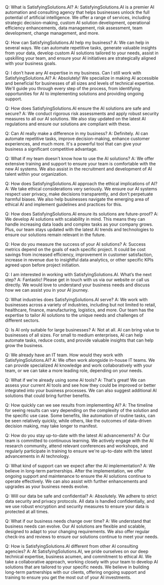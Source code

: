 Q: What is SatisfyingSolutions.AI?
A: SatisfyingSolutions.AI is a premier AI automation and consulting agency that helps businesses unlock the full potential of artificial intelligence. We offer a range of services, including strategic decision-making, custom AI solution development, operational efficiency enhancements, data management, risk assessment, team development, change management, and more.

Q: How can SatisfyingSolutions.AI help my business?
A: We can help in several ways. We can automate repetitive tasks, generate valuable insights from your data, develop custom AI solutions tailored to your needs, assist in upskilling your team, and ensure your AI initiatives are strategically aligned with your business goals.

Q: I don’t have any AI expertise in my business. Can I still work with SatisfyingSolutions.AI?
A: Absolutely! We specialize in making AI accessible and beneficial for businesses of all sizes and levels of technical expertise. We'll guide you through every step of the process, from identifying opportunities for AI to implementing solutions and providing ongoing support.

Q: How does SatisfyingSolutions.AI ensure the AI solutions are safe and secure?
A: We conduct rigorous risk assessments and apply robust security measures to all our AI solutions. We also stay updated on the latest AI regulations and ensure our solutions are compliant with these.

Q: Can AI really make a difference in my business?
A: Definitely. AI can automate repetitive tasks, improve decision-making, enhance customer experiences, and much more. It's a powerful tool that can give your business a significant competitive advantage.

Q: What if my team doesn't know how to use the AI solutions?
A: We offer extensive training and support to ensure your team is comfortable with the new AI systems. We also assist in the recruitment and development of AI talent within your organization.

Q: How does SatisfyingSolutions.AI approach the ethical implications of AI?
A: We take ethical considerations very seriously. We ensure our AI systems respect user privacy, make decisions transparently, and don't perpetuate harmful biases. We also help businesses navigate the emerging area of ethical AI and implement guidelines and practices for this.

Q: How does SatisfyingSolutions.AI ensure its solutions are future-proof?
A: We develop AI solutions with scalability in mind. This means they can handle increasing data loads and complex tasks as your company grows. Plus, our team stays updated with the latest AI trends and technologies to ensure our solutions remain relevant in the future.

Q: How do you measure the success of your AI solutions?
A: Success metrics depend on the goals of each specific project. It could be cost savings from increased efficiency, improvement in customer satisfaction, increase in revenue due to insightful data analytics, or other specific KPIs agreed upon before project initiation.

Q: I am interested in working with SatisfyingSolutions.AI. What’s the next step?
A: Fantastic! Please get in touch with us via our website or call us directly. We would love to understand your business needs and discuss how we can assist you in your AI journey.

Q: What industries does SatisfyingSolutions.AI serve?
A: We work with businesses across a variety of industries, including but not limited to retail, healthcare, finance, manufacturing, logistics, and more. Our team has the expertise to tailor AI solutions to the unique needs and challenges of different sectors.

Q: Is AI only suitable for large businesses?
A: Not at all. AI can bring value to businesses of all sizes. For small to medium enterprises, AI can help automate tasks, reduce costs, and provide valuable insights that can help grow the business.

Q: We already have an IT team. How would they work with SatisfyingSolutions.AI?
A: We often work alongside in-house IT teams. We can provide specialized AI knowledge and work collaboratively with your team, or we can take a more leading role, depending on your needs.

Q: What if we're already using some AI tools?
A: That's great! We can assess your current AI tools and see how they could be improved or better integrated into your business processes. We can also suggest additional AI solutions that could bring further benefits.

Q: How quickly can we see results from implementing AI?
A: The timeline for seeing results can vary depending on the complexity of the solution and the specific use case. Some benefits, like automation of routine tasks, can be seen relatively quickly, while others, like the outcomes of data-driven decision making, may take longer to manifest.

Q: How do you stay up-to-date with the latest AI advancements?
A: Our team is committed to continuous learning. We actively engage with the AI research community, attend relevant conferences and workshops, and regularly participate in training to ensure we're up-to-date with the latest advancements in AI technology.

Q: What kind of support can we expect after the AI implementation?
A: We believe in long-term partnerships. After the implementation, we offer ongoing support and maintenance to ensure the AI solutions continue to operate effectively. We can also assist with further enhancements and upgrades as your business needs evolve.

Q: Will our data be safe and confidential?
A: Absolutely. We adhere to strict data security and privacy protocols. All data is handled confidentially, and we use robust encryption and security measures to ensure your data is protected at all times.

Q: What if our business needs change over time?
A: We understand that business needs can evolve. Our AI solutions are flexible and scalable, designed to adapt to your changing requirements. We also offer regular check-ins and reviews to ensure our solutions continue to meet your needs.

Q: How is SatisfyingSolutions.AI different from other AI consulting agencies?
A: At SatisfyingSolutions.AI, we pride ourselves on our deep technical expertise, business acumen, and commitment to ethical AI. We take a collaborative approach, working closely with your team to develop AI solutions that are tailored to your specific needs. We believe in building long-term partnerships with our clients, offering ongoing support and training to ensure you get the most out of your AI investments.